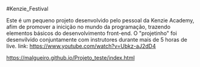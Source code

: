 #Kenzie_Festival

Este é um pequeno projeto desenvolvido pelo pessoal da Kenzie Academy, afim de promover a inicição no mundo da programação, trazendo elementos básicos do desenvolvimento front-end.
O "projetinho" foi desenvilvido conjuntamente com instrutores durante mais de 5 horas de live. 
link: https://www.youtube.com/watch?v=Ubkz-aJ2dD4

https://malgueiro.github.io/Projeto_teste/index.html
 
